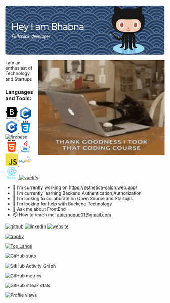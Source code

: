 ![Header](./github-header-image.png)



<img align="right" alt="Coding" height="300" width="400" src="kitten-cat.gif">


 I am an enthusiast of Technology and Startups

<h3 align="left">Languages and Tools:</h3>
<p align="left"> <a href="https://getbootstrap.com" target="_blank" rel="noreferrer"> <img src="https://raw.githubusercontent.com/devicons/devicon/master/icons/bootstrap/bootstrap-plain-wordmark.svg" alt="bootstrap" width="40" height="40"/> </a> <a href="https://www.cprogramming.com/" target="_blank" rel="noreferrer"> <img src="https://raw.githubusercontent.com/devicons/devicon/master/icons/c/c-original.svg" alt="c" width="40" height="40"/> </a> <a href="https://www.w3schools.com/cpp/" target="_blank" rel="noreferrer"> <img src="https://raw.githubusercontent.com/devicons/devicon/master/icons/cplusplus/cplusplus-original.svg" alt="cplusplus" width="40" height="40"/> </a> <a href="https://www.w3schools.com/css/" target="_blank" rel="noreferrer"> <img src="https://raw.githubusercontent.com/devicons/devicon/master/icons/css3/css3-original-wordmark.svg" alt="css3" width="40" height="40"/> </a> <a href="https://firebase.google.com/" target="_blank" rel="noreferrer"> <img src="https://www.vectorlogo.zone/logos/firebase/firebase-icon.svg" alt="firebase" width="40" height="40"/> </a> <a href="https://www.w3.org/html/" target="_blank" rel="noreferrer"> <img src="https://raw.githubusercontent.com/devicons/devicon/master/icons/html5/html5-original-wordmark.svg" alt="html5" width="40" height="40"/> </a> <a href="https://www.java.com" target="_blank" rel="noreferrer"> <img src="https://raw.githubusercontent.com/devicons/devicon/master/icons/java/java-original.svg" alt="java" width="40" height="40"/> </a> <a href="https://developer.mozilla.org/en-US/docs/Web/JavaScript" target="_blank" rel="noreferrer"> <img src="https://raw.githubusercontent.com/devicons/devicon/master/icons/javascript/javascript-original.svg" alt="javascript" width="40" height="40"/> </a> <a href="https://www.mysql.com/" target="_blank" rel="noreferrer"> <img src="https://raw.githubusercontent.com/devicons/devicon/master/icons/mysql/mysql-original-wordmark.svg" alt="mysql" width="40" height="40"/> </a> <a href="https://reactjs.org/" target="_blank" rel="noreferrer"> <img src="https://raw.githubusercontent.com/devicons/devicon/master/icons/react/react-original-wordmark.svg" alt="react" width="40" height="40"/> </a> <a href="https://vuetifyjs.com/en/" target="_blank" rel="noreferrer"> <img src="https://bestofjs.org/logos/vuetify.svg" alt="vuetify" width="40" height="40"/> </a> </p>

- 🔭 I’m currently working on https://esthetica-salon.web.app/ 
- 🌱 I’m currently learning Backend,Authentication,Authorization 
- 👯 I’m looking to collaborate on Open Source and Startups 
- 🤔 I’m looking for help with Backend Technology 
- 💬 Ask me about FrontEnd 
- 📫 How to reach me: abierhoque01@gmail.com 


[<img src='https://cdn.jsdelivr.net/npm/simple-icons@3.0.1/icons/github.svg' alt='github' height='40'>](https://github.com/bhabna01)  [<img src='https://cdn.jsdelivr.net/npm/simple-icons@3.0.1/icons/linkedin.svg' alt='linkedin' height='40'>](https://www.linkedin.com/in/abier-hoque-287265244/)  [<img src='https://cdn.jsdelivr.net/npm/simple-icons@3.0.1/icons/icloud.svg' alt='website' height='40'>](https://famous-fairy-009775.netlify.app/)  

[![trophy](https://github-profile-trophy.vercel.app/?username=bhabna01)](https://github.com/ryo-ma/github-profile-trophy)

[![Top Langs](https://github-readme-stats.vercel.app/api/top-langs/?username=bhabna01)](https://github.com/anuraghazra/github-readme-stats)

![GitHub stats](https://github-readme-stats.vercel.app/api?username=bhabna01&show_icons=true&count_private=true)  

![GitHub Activity Graph](https://activity-graph.herokuapp.com/graph?username=bhabna01)  

![GitHub metrics](https://metrics.lecoq.io/bhabna01)  

![GitHub streak stats](https://streak-stats.demolab.com/?user=bhabna01)  

![Profile views](https://gpvc.arturio.dev/bhabna01)  
